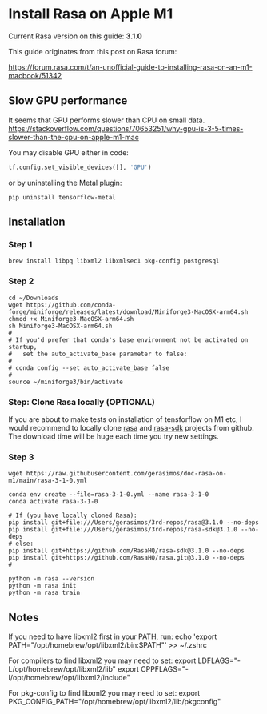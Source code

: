 # Install Rasa on Apple M1

Current Rasa version on this guide: **3.1.0**

This guide originates from this post on Rasa forum:

https://forum.rasa.com/t/an-unofficial-guide-to-installing-rasa-on-an-m1-macbook/51342

## Slow GPU performance

It seems that GPU performs slower than CPU on small data.
https://stackoverflow.com/questions/70653251/why-gpu-is-3-5-times-slower-than-the-cpu-on-apple-m1-mac

You may disable GPU either in code:

```python
tf.config.set_visible_devices([], 'GPU')
```

or by uninstalling the Metal plugin:

```shell
pip uninstall tensorflow-metal
```

## Installation

### Step 1

```shell
brew install libpq libxml2 libxmlsec1 pkg-config postgresql
```

### Step 2

```shell
cd ~/Downloads
wget https://github.com/conda-forge/miniforge/releases/latest/download/Miniforge3-MacOSX-arm64.sh
chmod +x Miniforge3-MacOSX-arm64.sh
sh Miniforge3-MacOSX-arm64.sh
#
# If you'd prefer that conda's base environment not be activated on startup, 
#   set the auto_activate_base parameter to false: 
#
# conda config --set auto_activate_base false
#
source ~/miniforge3/bin/activate
```

### Step: Clone Rasa locally (OPTIONAL)

If you are about to make tests on installation of tensforflow on M1 etc, I would recommend to locally clone [rasa](https://github.com/RasaHQ/rasa) and [rasa-sdk](https://github.com/RasaHQ/rasa-sdk) projects from github. The download time will be huge each time you try new settings.

### Step 3

```shell
wget https://raw.githubusercontent.com/gerasimos/doc-rasa-on-m1/main/rasa-3-1-0.yml

conda env create --file=rasa-3-1-0.yml --name rasa-3-1-0
conda activate rasa-3-1-0

# If (you have locally cloned Rasa):
pip install git+file:///Users/gerasimos/3rd-repos/rasa@3.1.0 --no-deps
pip install git+file:///Users/gerasimos/3rd-repos/rasa-sdk@3.1.0 --no-deps
# else:
pip install git+https://github.com/RasaHQ/rasa-sdk@3.1.0 --no-deps
pip install git+https://github.com/RasaHQ/rasa.git@3.1.0 --no-deps
#

python -m rasa --version
python -m rasa init
python -m rasa train
```


## Notes

If you need to have libxml2 first in your PATH, run:
  echo 'export PATH="/opt/homebrew/opt/libxml2/bin:$PATH"' >> ~/.zshrc

For compilers to find libxml2 you may need to set:
  export LDFLAGS="-L/opt/homebrew/opt/libxml2/lib"
  export CPPFLAGS="-I/opt/homebrew/opt/libxml2/include"

For pkg-config to find libxml2 you may need to set:
  export PKG_CONFIG_PATH="/opt/homebrew/opt/libxml2/lib/pkgconfig"
